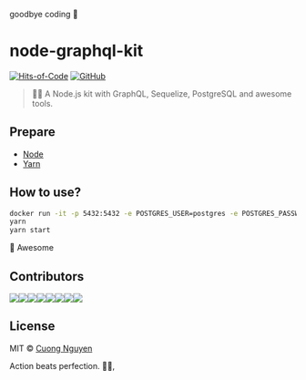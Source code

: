 goodbye coding 👋
# node-graphql-kit

[![Hits-of-Code](https://hitsofcode.com/github/cuongw/node-graphql-kit)](https://hitsofcode.com/view/github/cuongw/node-graphql-kit)
[![GitHub](https://img.shields.io/github/license/cuongw/node-graphql-kit.svg)](https://github.com/cuongw/node-graphql-kit/blob/master/LICENSE)

> 🧘🚀 A Node.js kit with GraphQL, Sequelize, PostgreSQL and awesome tools.


## Prepare

- [Node](https://nodejs.org/en/)
- [Yarn](https://yarnpkg.com/)

## How to use?

```sh
docker run -it -p 5432:5432 -e POSTGRES_USER=postgres -e POSTGRES_PASSWORD=postgres -e POSTGRES_DB=postgres postgres
yarn
yarn start
```

🙌 Awesome

## Contributors

[![](https://sourcerer.io/fame/103cuong/103cuong/node-graphql-kit/images/0)](https://sourcerer.io/fame/103cuong/103cuong/node-graphql-kit/links/0)[![](https://sourcerer.io/fame/103cuong/103cuong/node-graphql-kit/images/1)](https://sourcerer.io/fame/103cuong/103cuong/node-graphql-kit/links/1)[![](https://sourcerer.io/fame/103cuong/103cuong/node-graphql-kit/images/2)](https://sourcerer.io/fame/103cuong/103cuong/node-graphql-kit/links/2)[![](https://sourcerer.io/fame/103cuong/103cuong/node-graphql-kit/images/3)](https://sourcerer.io/fame/103cuong/103cuong/node-graphql-kit/links/3)[![](https://sourcerer.io/fame/103cuong/103cuong/node-graphql-kit/images/4)](https://sourcerer.io/fame/103cuong/103cuong/node-graphql-kit/links/4)[![](https://sourcerer.io/fame/103cuong/103cuong/node-graphql-kit/images/5)](https://sourcerer.io/fame/103cuong/103cuong/node-graphql-kit/links/5)[![](https://sourcerer.io/fame/103cuong/103cuong/node-graphql-kit/images/6)](https://sourcerer.io/fame/103cuong/103cuong/node-graphql-kit/links/6)[![](https://sourcerer.io/fame/103cuong/103cuong/node-graphql-kit/images/7)](https://sourcerer.io/fame/103cuong/103cuong/node-graphql-kit/links/7)

## License

MIT © [Cuong Nguyen](https://www.linkedin.com/in/cuong9/)


<!-- INSPIRATIONAL_QUOTE_START -->
Action beats perfection.
🧑‍💻,
<!-- INSPIRATIONAL_QUOTE_END -->
